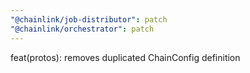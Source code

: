 ```yaml
---
"@chainlink/job-distributor": patch
"@chainlink/orchestrator": patch
---
```


feat(protos): removes duplicated ChainConfig definition

